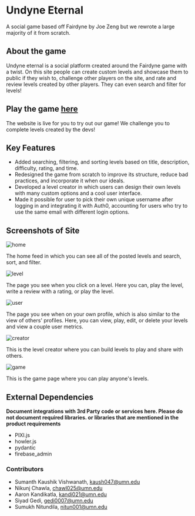 # Undyne Eternal
A social game based off Fairdyne by Joe Zeng but we rewrote a large majority of it from scratch.

## About the game
Undyne eternal is a social platform created around the Fairdyne game with a twist. On this site people can create custom levels and showcase them to public if they wish to, challenge other players on the site, and rate and review levels created by other players. They can even search and filter for levels!

## Play the game [here](https://agile-fjord-18411-9fa6c76e3014.herokuapp.com/home-feed)
The website is live for you to try out our game! We challenge you to complete levels created by the devs!

## Key Features
* Added searching, filtering, and sorting levels based on title, description, difficulty, rating, and time.
* Redesigned the game from scratch to improve its structure, reduce bad practices, and incorporate it when our ideals.
* Developed a level creator in which users can design their own levels with many custom options and a cool user interface.
* Made it possible for user to pick their own unique username after logging in and integrating it with Auth0, accounting for users who try to use the same email with different login options.

## Screenshots of Site

![home](static/readme/home.png)

The home feed in which you can see all of the posted levels and search, sort, and filter.

![level](static/readme/level.png)

The page you see when you click on a level. Here you can, play the level, write a review with a rating, or play the level.

![user](static/readme/user.png)

The page you see when on your own profile, which is also similar to the view of others' profiles. Here, you can view, play, edit, or delete your levels and view a couple user metrics.

![creator](static/readme/creator.png)

This is the level creator where you can build levels to play and share with others.

![game](static/readme/game.png)

This is the game page where you can play anyone's levels.

## External Dependencies

**Document integrations with 3rd Party code or services here. Please do not document required libraries. or libraries that are mentioned in the product requirements**

* PIXI.js
* howler.js
* pydantic
* firebase_admin

### Contributors
* Sumanth Kaushik Vishwanath, kaush047@umn.edu
* Nikunj Chawla, chawl025@umn.edu
* Aaron Kandikatla, kandi021@umn.edu
* Siyad Gedi, gedi0007@umn.edu
* Sumukh Nitundila, nitun001@umn.edu
